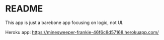 # README

This app is just a barebone app focusing on logic, not UI.

Heroku app: https://minesweeper-frankie-46f6c8d57168.herokuapp.com/
